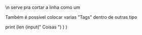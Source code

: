 \n serve pra cortar a linha como um <br>

Também é possível colocar varias "Tags" dentro de outras tipo 

print (len (input(" Coisas ") ) )

